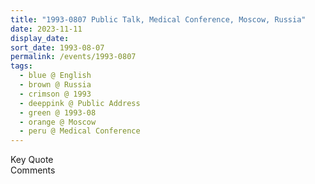 ```yaml
---
title: "1993-0807 Public Talk, Medical Conference, Moscow, Russia"
date: 2023-11-11
display_date: 
sort_date: 1993-08-07
permalink: /events/1993-0807
tags:
  - blue @ English
  - brown @ Russia
  - crimson @ 1993
  - deeppink @ Public Address
  - green @ 1993-08
  - orange @ Moscow
  - peru @ Medical Conference
---
```


<wave-list>
  <list-title color="green" width="75">Key Quote</list-title>
  <list-item color="BlanchedAlmond"  width="200"></list-item>
  <list-item color="Lavender"></list-item>
  <list-item color="BlanchedAlmond"></list-item>
</wave-list>

<br>

<wave-list>
  <list-title color="green" width="75">Comments</list-title>
  <list-item color="BlanchedAlmond"  width="200"></list-item>
  <list-item color="Lavender"></list-item>
  <list-item color="BlanchedAlmond"></list-item>
</wave-list>